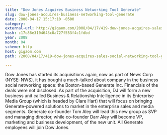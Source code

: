 ```yaml
---
title: "Dow Jones Acquires Business Networking Tool Generate"
slug: dow-jones-acquires-business-networking-tool-generate
date: 2008-04-17 15:17:10 -0500
category: 
external-url: http://gigaom.com/2008/04/17/419-dow-jones-acquires-sales-social-networking-tool-generate/
hash: c17c86e3104643c0a727f553f4c1fdbd
year: 2008
month: 04
scheme: http
host: gigaom.com
path: /2008/04/17/419-dow-jones-acquires-sales-social-networking-tool-generate/

---
```


Dow Jones has started its acquisitions again, now as part of News Corp (NYSE: NWS). it has bought a much-talked about company in the business social networking space: the Boston-based Generate Inc. Financials of the deals were not disclosed. As part of the acquisition, DJ will form a new business unit called Business & Relationship Intelligence in its Enterprise Media Group (which is headed by Clare Hart) that will focus on bringing Generate-powered solutions to market in the enterprise sales and media segments. Generate co-founder Tom Aley will lead this new group as SVP and managing director, while co-founder Darr Aley will become VP, marketing and business development, of the new unit. All Generate employees will join Dow Jones.
